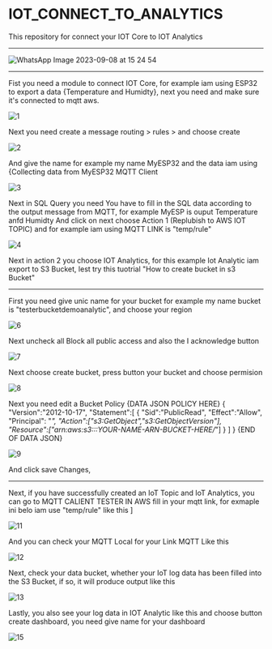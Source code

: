 # IOT_CONNECT_TO_ANALYTICS
This repository for connect your IOT Core to IOT Analytics
___________________________________________________________

![WhatsApp Image 2023-09-08 at 15 24 54](https://github.com/MHD1890/IOT_CONNECT_TO_ANALYTICS/assets/140581107/30fff817-f4ee-42f2-bc72-e133de9ec84a)

____________________________________________________________
Fist you need a module to connect IOT Core, for example iam using ESP32 to export a data {Temperature and Humidty}, next you need and make sure it's connected to mqtt aws.

![1](https://github.com/MHD1890/IOT_CONNECT_TO_ANALYTICS/assets/140581107/d46bdf7a-8d4c-4f01-9271-452279ae2079)

Next you need create a message routing > rules > and choose create 

![2](https://github.com/MHD1890/IOT_CONNECT_TO_ANALYTICS/assets/140581107/17d33882-5675-4210-b1fe-e52f4cc94402)

And give the name for example my name MyESP32 and the data iam using {Collecting data from MyESP32 MQTT Client

![3](https://github.com/MHD1890/IOT_CONNECT_TO_ANALYTICS/assets/140581107/70fe15aa-0f94-4fb0-b085-3e1d61a1dcdd)

Next in SQL Query you need You have to fill in the SQL data according to the output message from MQTT, for example MyESP is ouput Temperature anfd Humidty
And click on next choose Action 1 (Replubish to AWS IOT TOPIC) and for example iam using MQTT LINK is "temp/rule"

![4](https://github.com/MHD1890/IOT_CONNECT_TO_ANALYTICS/assets/140581107/18d7eb18-c490-4600-883b-1afa657ee8b9)

Next in action 2 you choose IOT Analytics, for this example Iot Analytic iam export to S3 Bucket, lest try this tuotrial "How to create bucket in s3 Bucket"
________________________________________________________________________________________________________________________________________________________________
First you need give unic name for your bucket for example my name bucket is "testerbucketdemoanalytic", and choose your region

![6](https://github.com/MHD1890/IOT_CONNECT_TO_ANALYTICS/assets/140581107/b2ce320e-3766-451b-a4ff-257beb599089)


Next uncheck all Block all public access and also the I acknowledge button

![7](https://github.com/MHD1890/IOT_CONNECT_TO_ANALYTICS/assets/140581107/9c956b2a-a390-4aff-aa09-96db0f9f7780)

Next choose create bucket, press button your bucket and choose permision 

![8](https://github.com/MHD1890/IOT_CONNECT_TO_ANALYTICS/assets/140581107/4b9b601d-25b1-45c3-96c1-336fcd7a4c78)

Next you need edit a Bucket Policy 
{DATA JSON POLICY HERE}
{
   "Version":"2012-10-17",
   "Statement":[
     {
       "Sid":"PublicRead",
       "Effect":"Allow",
       "Principal": "*",
       "Action":["s3:GetObject","s3:GetObjectVersion"],
       "Resource":["arn:aws:s3:::YOUR-NAME-ARN-BUCKET-HERE/*"]
     }
    ]
}
{END OF DATA JSON}

![9](https://github.com/MHD1890/IOT_CONNECT_TO_ANALYTICS/assets/140581107/76ee51a3-8c17-4324-8d8d-1952ac089d8c)

And click save Changes,

__________________________________________________________________________________________________________________

Next, if you have successfully created an IoT Topic and IoT Analytics, you can go to MQTT CALIENT TESTER IN AWS fill in your mqtt link, for exmaple ini belo  iam use "temp/rule" like this ]

![11](https://github.com/MHD1890/IOT_CONNECT_TO_ANALYTICS/assets/140581107/36ccbba0-9c1d-4d06-8add-ef6ed3e94601)

And you can check your MQTT Local for your Link MQTT Like this 


![12](https://github.com/MHD1890/IOT_CONNECT_TO_ANALYTICS/assets/140581107/ae33d467-c153-45b1-a433-a3dee08473c9)

Next, check your data bucket, whether your IoT log data has been filled into the S3 Bucket, if so, it will produce output like this

![13](https://github.com/MHD1890/IOT_CONNECT_TO_ANALYTICS/assets/140581107/719507c0-5591-4958-a3d3-d4d79446377b)

Lastly, you also see your log data in IOT Analytic like this and choose button create dashboard, you need give name for your dashboard

![15](https://github.com/MHD1890/IOT_CONNECT_TO_ANALYTICS/assets/140581107/720daaf0-1dac-45ef-82d3-4acfecbf65dd)

